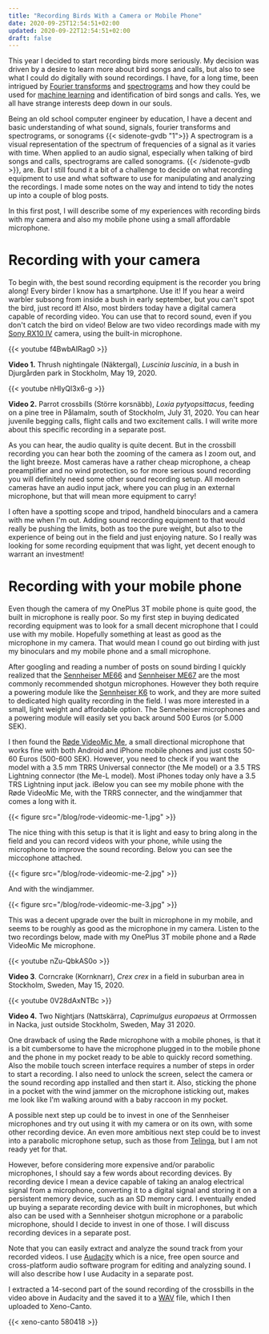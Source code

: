 ```yaml
---
title: "Recording Birds With a Camera or Mobile Phone"
date: 2020-09-25T12:54:51+02:00
updated: 2020-09-22T12:54:51+02:00
draft: false
---
```


This year I decided to start recording birds more seriously. My decision was driven
by a desire to learn more about bird songs and calls, but also to see what I could do
digitally with sound recordings. I have, for a long time, been intrigued by [Fourier
transforms](https://en.wikipedia.org/wiki/Fourier_transform) and [spectrograms](https://en.wikipedia.org/wiki/Spectrogram)
and how they could be used for [machine learning](https://en.wikipedia.org/wiki/Machine_learning)
and identification of bird songs and calls. Yes, we all have strange interests deep
down in our souls.

Being an old school computer engineer by education, I have a decent and basic
understanding of what sound, signals, fourier transforms and spectrograms, or
sonograms {{< sidenote-gvdb "1">}} A spectrogram is a visual representation of the
spectrum of frequencies of a signal as it varies with time. When applied to an audio
signal, especially when talking of bird songs and calls, spectrograms are called sonograms. {{< /sidenote-gvdb >}}, are.
But I still found it a bit of a challenge to decide on what recording equipment to
use and what software to use for manipulating and analyzing the recordings. I made
some notes on the way and intend to tidy the notes up into a couple of blog posts.

In this first post, I will describe some of my experiences with recording birds
with my camera and also my mobile phone using a small affordable microphone.

# Recording with your camera

To begin with, the best sound recording equipment is the recorder you bring along!
Every birder I know has a smartphone. Use it! If you hear a weird warbler subsong
from inside a bush in early september, but you can't spot the bird, just record
it! Also, most birders today have a digital camera capable of recording video.
 You can use that to record sound, even if you don't catch the bird on video!
Below are two video recordings made with my [Sony RX10 IV](https://www.sony.com/electronics/cyber-shot-compact-cameras/dsc-rx10m4)
camera, using the built-in microphone.

{{< youtube f4BwbAIRag0 >}}

**Video 1.** Thrush nightingale (Näktergal), _Luscinia luscinia_, in a bush in
Djurgården park in Stockholm, May 19, 2020.

{{< youtube nHIyQl3x6-g >}}

**Video 2.** Parrot crossbills (Större korsnäbb), _Loxia pytyopsittacus_, feeding
on a pine tree in Pålamalm, south of Stockholm, July 31, 2020. You can hear juvenile
begging calls, flight calls and two excitement calls. I will write more about this
specific recording in a separate post.

As you can hear, the audio quality is quite decent. But in the crossbill recording
you can hear both the zooming of the camera as I zoom out, and the light breeze.
Most cameras have a rather cheap microphone, a cheap preamplifier and no wind
protection, so for more serious sound recording you will definitely need some other
sound recording setup. All modern cameras have an audio input jack, where you can
plug in an external microphone, but that will mean more equipment to carry!

I often have a spotting scope and tripod, handheld binoculars and a camera with
me when I'm out. Adding sound recording equipment to that would really be pushing the
limits, both as too the pure weight, but also to the experience of being out in
the field and just enjoying nature. So I really was looking for some recording
equipment that was light, yet decent enough to warrant an investment!

# Recording with your mobile phone

Even though the camera of my OnePlus 3T mobile phone is quite good, the built
in microphone is really poor. So my first step in buying dedicated recording
equipment was to look for a small decent microphone that I could use with my mobile.
Hopefully something at least as good as the microphone in my camera. That would
mean I cound go out birding with just my binoculars and my mobile phone and a
small microphone.

After googling and reading a number of posts on sound birding I quickly realized that
the [Sennheiser ME66](https://sv-se.sennheiser.com/directional-microphone-shotgun-film-broadcast-me-66) and
[Sennheiser ME67](https://sv-se.sennheiser.com/highly-directional-microphone-long-gun-me-67)
are the most commonly recommended shotgun microphones. However they both require
a powering module like the [Sennheiser
K6](https://sv-se.sennheiser.com/modular-microphone-system-k-6) to work, and
they are more suited to dedicated high quality recording in the field. I was
more interested in a small, light weight and affordable option. The Senneheiser
microphones and a powering module will easily set you back around 500 Euros (or
5.000 SEK).

I then found the [Røde VideoMic Me](https://www.rode.com/microphones/videomicme),
a small directional microphone that works fine with both Android and iPhone mobile
phones and just costs 50-60 Euros (500-600 SEK). However, you need to check if
you want the model with a 3.5 mm TRRS Universal connector (the Me model) or a 3.5
TRS Lightning connector (the Me-L model). Most iPhones today only have a 3.5 TRS
Lightning input jack. iBelow you can see my mobile phone with the Røde VideoMic
Me, with the TRRS connecter, and the windjammer that comes a long with it.

{{< figure src="/blog/rode-videomic-me-1.jpg" >}}

The nice thing with this setup is that it is light and easy to bring along in the
field and you can record videos with your phone, while using the microphone to
improve the sound recording. Below you can see the miccophone attached.

{{< figure src="/blog/rode-videomic-me-2.jpg" >}}

And with the windjammer.

{{< figure src="/blog/rode-videomic-me-3.jpg" >}}

This was a decent upgrade over the built in microphone in my mobile, and seems
to be roughly as good as the microphone in my camera. Listen to the two recordings
below, made with my OnePlus 3T mobile phone and a Røde VideoMic Me microphone.

{{< youtube nZu-QbkAS0o >}}

**Video 3**. Corncrake (Kornknarr), _Crex crex_ in a field in suburban area in
Stockholm, Sweden, May 15, 2020.

{{< youtube 0V28dAxNTBc >}}

**Video 4.** Two Nightjars (Nattskärra), _Caprimulgus europaeus_ at Orrmossen
in Nacka, just outside Stockholm, Sweden, May 31 2020.

One drawback of using the Røde microphone with a mobile phones, is that it is a
bit cumbersome to have the microphone plugged in to the mobile phone and the
phone in my pocket ready to be able to quickly record something. Also the mobile
touch screen interface requires a number of steps in order to start a recording.
I also need to unlock the screen, select the camera or the sound recording app
installed and then start it. Also, sticking the phone in a pocket with the wind
jammer on the microphone isticking out, makes me look like I'm walking around with
a baby raccoon in my pocket.

A possible next step up could be to invest in one of the Sennheiser microphones
and try out using it with my camera or on its own, with some other recording device.
An even more ambitious next step could be to invest into a parabolic microphone
setup, such as those from [Telinga](https://www.telinga.com/products/), but I am
not ready yet for that.

However, before considering more expensive and/or parabolic microphones, I should
say a few words about recording devices. By recording device I mean a device
capable of taking an analog electrical signal from a microphone, converting it to
a digital signal and storing it on a persistent memory device, such as an SD
memory card. I eventually ended up buying a separate recording device with built in microphones,
but which also can be used with a Sennheiser shotgun microphone or a parabolic
microphone, should I decide to invest in one of those. I will discuss recording
devices in a separate post.

Note that you can easily extract and analyze the sound track from your recorded
videos. I use [Audacity](https://www.audacityteam.org/) which is a nice, free
open source and cross-platform audio software program for editing and analyzing
sound. I will also describe how I use Audacity in a separate post.

I extracted a 14-second part of the sound recording of the crossbills in the video
above in Audacity and the saved it to a [WAV](https://en.wikipedia.org/wiki/WAV)
file, which I then uploaded to Xeno-Canto.

{{< xeno-canto 580418 >}}
